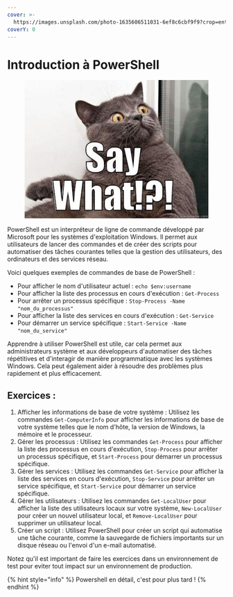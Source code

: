 ```yaml
---
cover: >-
  https://images.unsplash.com/photo-1635606511031-6ef8c6cbf9f9?crop=entropy&cs=tinysrgb&fm=jpg&ixid=MnwxOTcwMjR8MHwxfHNlYXJjaHw4fHx0ZXJtaW5hbCUyMHBjfGVufDB8fHx8MTY3NDgzNzg1MA&ixlib=rb-4.0.3&q=80
coverY: 0
---
```


# Introduction à PowerShell

<figure><img src="../../../.gitbook/assets/say-what-meme.jpg" alt=""><figcaption></figcaption></figure>

PowerShell est un interpréteur de ligne de commande développé par Microsoft pour les systèmes d'exploitation Windows. Il permet aux utilisateurs de lancer des commandes et de créer des scripts pour automatiser des tâches courantes telles que la gestion des utilisateurs, des ordinateurs et des services réseau.

Voici quelques exemples de commandes de base de PowerShell :

* Pour afficher le nom d'utilisateur actuel : `echo $env:username`
* Pour afficher la liste des processus en cours d'exécution : `Get-Process`
* Pour arrêter un processus spécifique : `Stop-Process -Name "nom_du_processus"`
* Pour afficher la liste des services en cours d'exécution : `Get-Service`
* Pour démarrer un service spécifique : `Start-Service -Name "nom_du_service"`

Apprendre à utiliser PowerShell est utile, car cela permet aux administrateurs système et aux développeurs d'automatiser des tâches répétitives et d'interagir de manière programmatique avec les systèmes Windows. Cela peut également aider à résoudre des problèmes plus rapidement et plus efficacement.



## Exercices :

1. Afficher les informations de base de votre système : Utilisez les commandes `Get-ComputerInfo` pour afficher les informations de base de votre système telles que le nom d'hôte, la version de Windows, la mémoire et le processeur.
2. Gérer les processus : Utilisez les commandes `Get-Process` pour afficher la liste des processus en cours d'exécution, `Stop-Process` pour arrêter un processus spécifique, et `Start-Process` pour démarrer un processus spécifique.
3. Gérer les services : Utilisez les commandes `Get-Service` pour afficher la liste des services en cours d'exécution, `Stop-Service` pour arrêter un service spécifique, et `Start-Service` pour démarrer un service spécifique.
4. Gérer les utilisateurs : Utilisez les commandes `Get-LocalUser` pour afficher la liste des utilisateurs locaux sur votre système, `New-LocalUser` pour créer un nouvel utilisateur local, et `Remove-LocalUser` pour supprimer un utilisateur local.
5. Créer un script : Utilisez PowerShell pour créer un script qui automatise une tâche courante, comme la sauvegarde de fichiers importants sur un disque réseau ou l'envoi d'un e-mail automatisé.

Notez qu'il est important de faire les exercices dans un environnement de test pour eviter tout impact sur un environnement de production.

{% hint style="info" %}
Powershell en détail, c'est pour plus tard !
{% endhint %}
